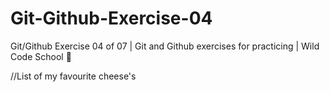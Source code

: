 # Git-Github-Exercise-04
Git/Github Exercise 04 of 07 | Git and Github exercises for practicing | Wild Code School 🦁

//List of my favourite cheese's
